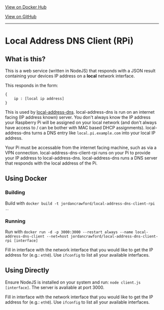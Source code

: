 [View on Docker Hub](https://hub.docker.com/r/jordancrawford/local-address-dns-client-rpi/)

[View on GitHub](https://github.com/jordancrawfordnz/local-address-dns-client-rpi/)

---

# Local Address DNS Client (RPi)

## What is this?
This is a web service (written in NodeJS) that responds with a JSON result containing your devices IP address on a **local** network interface.

This responds in the form:

```
{
	ip : [local ip address]
}
```

This is used by [local-address-dns](https://github.com/jordancrawfordnz/local-address-dns). local-address-dns is run on an internet facing (IP address known) server. You don't always know the IP address your Raspberry Pi will be assigned on your local network (and don't always have access to / can be bother with MAC based DHCP assignments). local-address-dns turns a DNS entry like ``local.pi.example.com`` into your local IP address.

Your Pi must be accessable from the internet facing machine, such as via a VPN connection. local-address-dns-client-rpi runs on your Pi to provide your IP address to local-address-dns. local-address-dns runs a DNS server that responds with the local address of the Pi.

## Using Docker

### Building
Build with ``docker build -t jordancrawford/local-address-dns-client-rpi .``.

### Running
Run with ``docker run -d -p 3000:3000 --restart always --name local-address-dns-client --net=host jordancrawford/local-address-dns-client-rpi [interface]``

Fill in interface with the network interface that you would like to get the IP address for (e.g.: ``eth0``). Use ``ifconfig`` to list all your available interfaces.

## Using Directly
Ensure NodeJS is installed on your system and run: ``node client.js [interface]``. The server is avaliable at port 3000.

Fill in interface with the network interface that you would like to get the IP address for (e.g.: ``eth0``). Use ``ifconfig`` to list all your available interfaces.